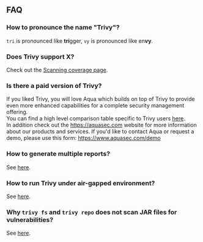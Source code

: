 ## FAQ

### How to pronounce the name "Trivy"?

`tri` is pronounced like **tri**gger, `vy` is pronounced like en**vy**.

### Does Trivy support X?

Check out the [Scanning coverage page](../docs/coverage/index.md).

### Is there a paid version of Trivy?

If you liked Trivy, you will love Aqua which builds on top of Trivy to provide even more enhanced capabilities for a complete security management offering.  
You can find a high level comparison table specific to Trivy users [here](https://github.com/aquasecurity/resources/blob/main/trivy-aqua.md).  
In addition check out the <https://aquasec.com> website for more information about our products and services.
If you'd like to contact Aqua or request a demo, please use this form: <https://www.aquasec.com/demo>

### How to generate multiple reports?
See [here](../docs/configuration/reporting.md#converting).

### How to run Trivy under air-gapped environment?
See [here](../docs/advanced/air-gap.md).

### Why `trivy fs` and `trivy repo` does not scan JAR files for vulnerabilities?
See [here](../docs/target/repository.md#rationale).
